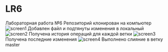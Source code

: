 # LR6
Лабораторная работа №6
Репозиторий клонирован на компьютер
![screen1](1.jpeg)
Добавлен файл и подтянуты изменения в локальный 
![screen2](screenshots/1,5.jpeg)
Получена история операций для каждой ветки
![screen3](screenshots/2.jpeg)
Получена последние изменения
![screen4](screenshots/3.jpeg)
Выполнено слияние в ветку master 
